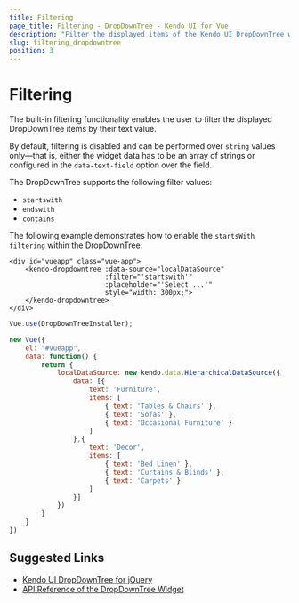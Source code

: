 ```yaml
---
title: Filtering
page_title: Filtering - DropDownTree - Kendo UI for Vue
description: "Filter the displayed items of the Kendo UI DropDownTree wrapper for Vue."
slug: filtering_dropdowntree
position: 3
---
```


# Filtering

The built-in filtering functionality enables the user to filter the displayed DropDownTree items by their text value.

By default, filtering is disabled and can be performed over `string` values only&mdash;that is, either the widget data has to be an array of strings or configured in the `data-text-field` option over the field.

The DropDownTree supports the following filter values:

* `startswith`
* `endswith`
* `contains`

The following example demonstrates how to enable the `startsWith filtering` within the DropDownTree.

```html-preview
<div id="vueapp" class="vue-app">
    <kendo-dropdowntree :data-source="localDataSource"
                        :filter="'startswith'"
                        :placeholder="'Select ...'"
                        style="width: 300px;">
    </kendo-dropdowntree>
</div>
```
```js
Vue.use(DropDownTreeInstaller);

new Vue({
    el: "#vueapp",
    data: function() {
        return {
            localDataSource: new kendo.data.HierarchicalDataSource({
                data: [{
                    text: 'Furniture',
                    items: [
                        { text: 'Tables & Chairs' },
                        { text: 'Sofas' },
                        { text: 'Occasional Furniture' }
                    ]
                },{
                    text: 'Decor',
                    items: [
                        { text: 'Bed Linen' },
                        { text: 'Curtains & Blinds' },
                        { text: 'Carpets' }
                    ]
                }]
            })
        }
    }
})
```

## Suggested Links

* [Kendo UI DropDownTree for jQuery](https://docs.telerik.com/kendo-ui/controls/editors/dropdowntree/overview)
* [API Reference of the DropDownTree Widget](https://docs.telerik.com/kendo-ui/api/javascript/ui/dropdowntree)
